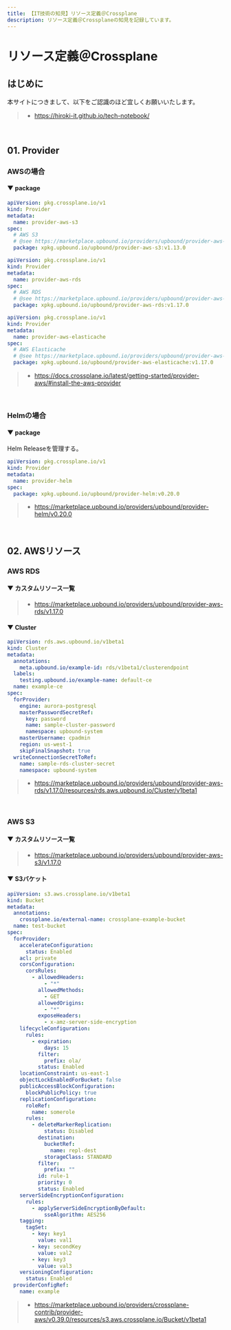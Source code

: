 ```yaml
---
title: 【IT技術の知見】リソース定義＠Crossplane
description: リソース定義＠Crossplaneの知見を記録しています。
---
```


# リソース定義＠Crossplane

## はじめに

本サイトにつきまして、以下をご認識のほど宜しくお願いいたします。

> - https://hiroki-it.github.io/tech-notebook/

<br>

## 01. Provider

### AWSの場合

#### ▼ package

```yaml
apiVersion: pkg.crossplane.io/v1
kind: Provider
metadata:
  name: provider-aws-s3
spec:
  # AWS S3
  # @see https://marketplace.upbound.io/providers/upbound/provider-aws-s3/v1.13.0
  package: xpkg.upbound.io/upbound/provider-aws-s3:v1.13.0
```

```yaml
apiVersion: pkg.crossplane.io/v1
kind: Provider
metadata:
  name: provider-aws-rds
spec:
  # AWS RDS
  # @see https://marketplace.upbound.io/providers/upbound/provider-aws-rds/v1.17.0
  package: xpkg.upbound.io/upbound/provider-aws-rds:v1.17.0
```

```yaml
apiVersion: pkg.crossplane.io/v1
kind: Provider
metadata:
  name: provider-aws-elasticache
spec:
  # AWS Elasticache
  # @see https://marketplace.upbound.io/providers/upbound/provider-aws-elasticache/v1.17.0
  package: xpkg.upbound.io/upbound/provider-aws-elasticache:v1.17.0
```

> - https://docs.crossplane.io/latest/getting-started/provider-aws/#install-the-aws-provider

<br>

### Helmの場合

#### ▼ package

Helm Releaseを管理する。

```yaml
apiVersion: pkg.crossplane.io/v1
kind: Provider
metadata:
  name: provider-helm
spec:
  package: xpkg.upbound.io/upbound/provider-helm:v0.20.0
```

> - https://marketplace.upbound.io/providers/upbound/provider-helm/v0.20.0

<br>

## 02. AWSリソース

### AWS RDS

#### ▼ カスタムリソース一覧

> - https://marketplace.upbound.io/providers/upbound/provider-aws-rds/v1.17.0

#### ▼ Cluster

```yaml
apiVersion: rds.aws.upbound.io/v1beta1
kind: Cluster
metadata:
  annotations:
    meta.upbound.io/example-id: rds/v1beta1/clusterendpoint
  labels:
    testing.upbound.io/example-name: default-ce
  name: example-ce
spec:
  forProvider:
    engine: aurora-postgresql
    masterPasswordSecretRef:
      key: password
      name: sample-cluster-password
      namespace: upbound-system
    masterUsername: cpadmin
    region: us-west-1
    skipFinalSnapshot: true
  writeConnectionSecretToRef:
    name: sample-rds-cluster-secret
    namespace: upbound-system
```

> - https://marketplace.upbound.io/providers/upbound/provider-aws-rds/v1.17.0/resources/rds.aws.upbound.io/Cluster/v1beta1

<br>

### AWS S3

#### ▼ カスタムリソース一覧

> - https://marketplace.upbound.io/providers/upbound/provider-aws-s3/v1.17.0

#### ▼ S3バケット

```yaml
apiVersion: s3.aws.crossplane.io/v1beta1
kind: Bucket
metadata:
  annotations:
    crossplane.io/external-name: crossplane-example-bucket
  name: test-bucket
spec:
  forProvider:
    accelerateConfiguration:
      status: Enabled
    acl: private
    corsConfiguration:
      corsRules:
        - allowedHeaders:
            - "*"
          allowedMethods:
            - GET
          allowedOrigins:
            - "*"
          exposeHeaders:
            - x-amz-server-side-encryption
    lifecycleConfiguration:
      rules:
        - expiration:
            days: 15
          filter:
            prefix: ola/
          status: Enabled
    locationConstraint: us-east-1
    objectLockEnabledForBucket: false
    publicAccessBlockConfiguration:
      blockPublicPolicy: true
    replicationConfiguration:
      roleRef:
        name: somerole
      rules:
        - deleteMarkerReplication:
            status: Disabled
          destination:
            bucketRef:
              name: repl-dest
            storageClass: STANDARD
          filter:
            prefix: ""
          id: rule-1
          priority: 0
          status: Enabled
    serverSideEncryptionConfiguration:
      rules:
        - applyServerSideEncryptionByDefault:
            sseAlgorithm: AES256
    tagging:
      tagSet:
        - key: key1
          value: val1
        - key: secondKey
          value: val2
        - key: key3
          value: val3
    versioningConfiguration:
      status: Enabled
  providerConfigRef:
    name: example
```

> - https://marketplace.upbound.io/providers/crossplane-contrib/provider-aws/v0.39.0/resources/s3.aws.crossplane.io/Bucket/v1beta1

<br>
